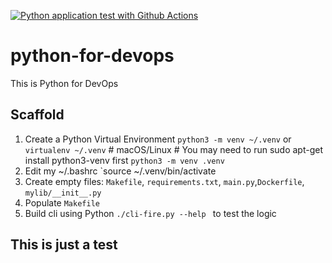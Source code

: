 [![Python application test with Github Actions](https://github.com/namaimichael/python-for-devops/actions/workflows/devops.yml/badge.svg)](https://github.com/namaimichael/python-for-devops/actions/workflows/devops.yml)

# python-for-devops
This is Python for DevOps 

## Scaffold 

1. Create a Python Virtual Environment `python3 -m venv ~/.venv` or `virtualenv ~/.venv` # macOS/Linux # You may need to run sudo apt-get install python3-venv first
`python3 -m venv .venv`
2. Edit my ~/.bashrc  `source ~/.venv/bin/activate 
3. Create empty files: `Makefile`, `requirements.txt`, `main.py`,`Dockerfile`, `mylib/__init__.py` 
4. Populate `Makefile`
5. Build cli using Python `./cli-fire.py --help ` to test the logic 

## This is just a test
